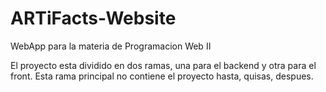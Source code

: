 # ARTiFacts-Website
WebApp para la materia de Programacion Web II

El proyecto esta dividido en dos ramas, una para el backend y otra para el front. Esta rama principal no contiene el proyecto hasta, quisas, despues.
